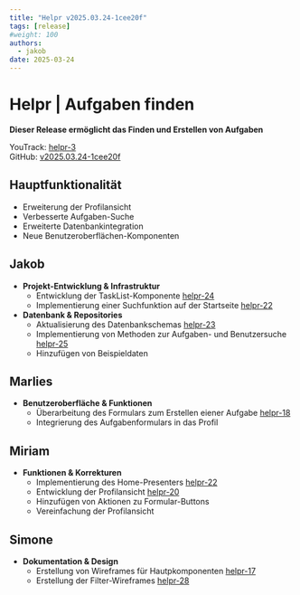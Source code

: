 ```yaml
---
title: "Helpr v2025.03.24-1cee20f"
tags: [release]
#weight: 100
authors:
  - jakob
date: 2025-03-24
---
```


# Helpr | Aufgaben finden

**Dieser Release ermöglicht das Finden und Erstellen von Aufgaben**

YouTrack: [helpr-3](https://vm81.htl-leonding.ac.at/issue/helpr-3)\
GitHub: [v2025.03.24-1cee20f](https://github.com/2425-3ahitm-itp/02-projekte-helpr/releases/tag/v2025.03.24-1cee20f)

## Hauptfunktionalität

- Erweiterung der Profilansicht
- Verbesserte Aufgaben-Suche
- Erweiterte Datenbankintegration
- Neue Benutzeroberflächen-Komponenten

## Jakob

- **Projekt-Entwicklung & Infrastruktur**
  - Entwicklung der TaskList-Komponente [helpr-24](https://vm81.htl-leonding.ac.at/issue/helpr-24)
  - Implementierung einer Suchfunktion auf der Startseite [helpr-22](https://vm81.htl-leonding.ac.at/issue/helpr-22)
- **Datenbank & Repositories**
  - Aktualisierung des Datenbankschemas [helpr-23](https://vm81.htl-leonding.ac.at/issue/helpr-23)
  - Implementierung von Methoden zur Aufgaben- und Benutzersuche [helpr-25](https://vm81.htl-leonding.ac.at/issue/helpr-25)
  - Hinzufügen von Beispieldaten

## Marlies

- **Benutzeroberfläche & Funktionen**
  - Überarbeitung des Formulars zum Erstellen eiener Aufgabe [helpr-18](https://vm81.htl-leonding.ac.at/issue/helpr-18)
  - Integrierung des Aufgabenformulars in das Profil

## Miriam

- **Funktionen & Korrekturen**
  - Implementierung des Home-Presenters [helpr-22](https://vm81.htl-leonding.ac.at/issue/helpr-22)
  - Entwicklung der Profilansicht [helpr-20](https://vm81.htl-leonding.ac.at/issue/helpr-20)
  - Hinzufügen von Aktionen zu Formular-Buttons
  - Vereinfachung der Profilansicht

## Simone

- **Dokumentation & Design**
  - Erstellung von Wireframes für Hautpkomponenten [helpr-17](https://vm81.htl-leonding.ac.at/issue/helpr-17)
  - Erstellung der Filter-Wireframes [helpr-28](https://vm81.htl-leonding.ac.at/issue/helpr-28)